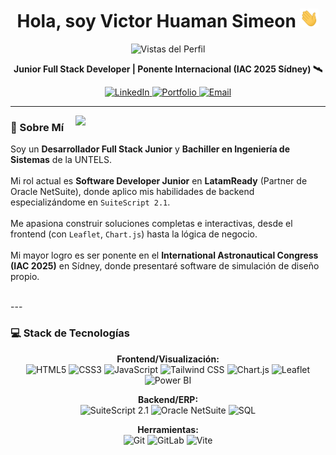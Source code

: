 <h1 align="center">
  Hola, soy Victor Huaman Simeon <img src="https://raw.githubusercontent.com/ABSphreak/ABSphreak/master/gifs/Hi.gif" width="30px" height="30px">
</h1>

<p align="center">
  <img alt="Vistas del Perfil" height="20px" src="https://hits.seeyoufarm.com/api/count/incr/badge.svg?url=https://github.com/PEPO2828&count_bg=%233B79C4&title_bg=%23555555&icon=github.svg&icon_color=%23E7E7E7&title=Vistas&edge_flat=false">
</p>

<p align="center">
  <b>Junior Full Stack Developer | Ponente Internacional (IAC 2025 Sídney) 🛰️</b>
</p>

<p align="center">
  <a href="https://www.linkedin.com/in/victor-raul-huaman-simeon-875800215/">
    <img src="https://img.shields.io/badge/LinkedIn-0077B5?style=for-the-badge&logo=linkedin&logoColor=white" alt="LinkedIn"/>
  </a>
  <a href="https://pepo2828.github.io/Portafolio/">
    <img src="https://img.shields.io/badge/Portfolio-255E63?style=for-the-badge&logo=react&logoColor=white" alt="Portfolio"/>
  </a>
  <a href="mailto:victorhuamansimeon@gmail.com">
    <img src="https://img.shields.io/badge/Email-D14836?style=for-the-badge&logo=gmail&logoColor=white" alt="Email"/>
  </a>
</p>

---

<img align='right' src="https://media.giphy.com/media/WFZvB7VIXBgiz3oDXE/giphy.gif" width="400">

<h3>📝 Sobre Mí</h3>
<p>
  Soy un <b>Desarrollador Full Stack Junior</b> y <b>Bachiller en Ingeniería de Sistemas</b> de la UNTELS.
  <br><br>
  Mi rol actual es <b>Software Developer Junior</b> en <b>LatamReady</b> (Partner de Oracle NetSuite), donde aplico mis habilidades de backend especializándome en <code>SuiteScript 2.1</code>.
  <br><br>
  Me apasiona construir soluciones completas e interactivas, desde el frontend (con <code>Leaflet</code>, <code>Chart.js</code>) hasta la lógica de negocio.
  <br><br>
  Mi mayor logro es ser ponente en el <b>International Astronautical Congress (IAC 2025)</b> en Sídney, donde presentaré software de simulación de diseño propio.
</p>

<br clear="right"/> ---

### 💻 Stack de Tecnologías

<p align="center">
  <b>Frontend/Visualización:</b><br>
  <img src="https://img.shields.io/badge/HTML5-E34F26?style=for-the-badge&logo=html5&logoColor=white" alt="HTML5"/>
  <img src="https://img.shields.io/badge/CSS3-1572B6?style=for-the-badge&logo=css3&logoColor=white" alt="CSS3"/>
  <img src="https://img.shields.io/badge/JavaScript-F7DF1E?style=for-the-badge&logo=javascript&logoColor=black" alt="JavaScript"/>
  <img src="https://img.shields.io/badge/Tailwind_CSS-38B2AC?style=for-the-badge&logo=tailwind-css&logoColor=white" alt="Tailwind CSS"/>
  <img src="https://img.shields.io/badge/Chart.js-FF6384?style=for-the-badge&logo=chart.js&logoColor=white" alt="Chart.js"/>
  <img src="https://img.shields.io/badge/Leaflet-199900?style=for-the-badge&logo=leaflet&logoColor=white" alt="Leaflet"/>
  <img src="https://img.shields.io/badge/Power_BI-F2C811?style=for-the-badge&logo=power-bi&logoColor=black" alt="Power BI"/>
</p>

<p align="center">
  <b>Backend/ERP:</b><br>
  <img src="https://img.shields.io/badge/SuiteScript_2.1-00A98F?style=for-the-badge&logo=oracle&logoColor=white" alt="SuiteScript 2.1"/>
  <img src="https://img.shields.io/badge/Oracle_NetSuite-00467F?style=for-the-badge&logo=oracle&logoColor=white" alt="Oracle NetSuite"/>
  <img src="https://img.shields.io/badge/SQL-4479A1?style=for-the-badge&logo=server-sql&logoColor=white" alt="SQL"/>
</p>

<p align="center">
  <b>Herramientas:</b><br>
  <img src="https://img.shields.io/badge/Git-F05032?style=for-the-badge&logo=git&logoColor=white" alt="Git"/>
  <img src="https://img.shields.io/badge/GitLab-FC6D26?style=for-the-badge&logo=gitlab&logoColor=white" alt="GitLab"/>
  <img src="https://img.shields.io/badge/Vite-646CFF?style=for-the-badge&logo=vite&logoColor=white" alt="Vite"/>
</p>
